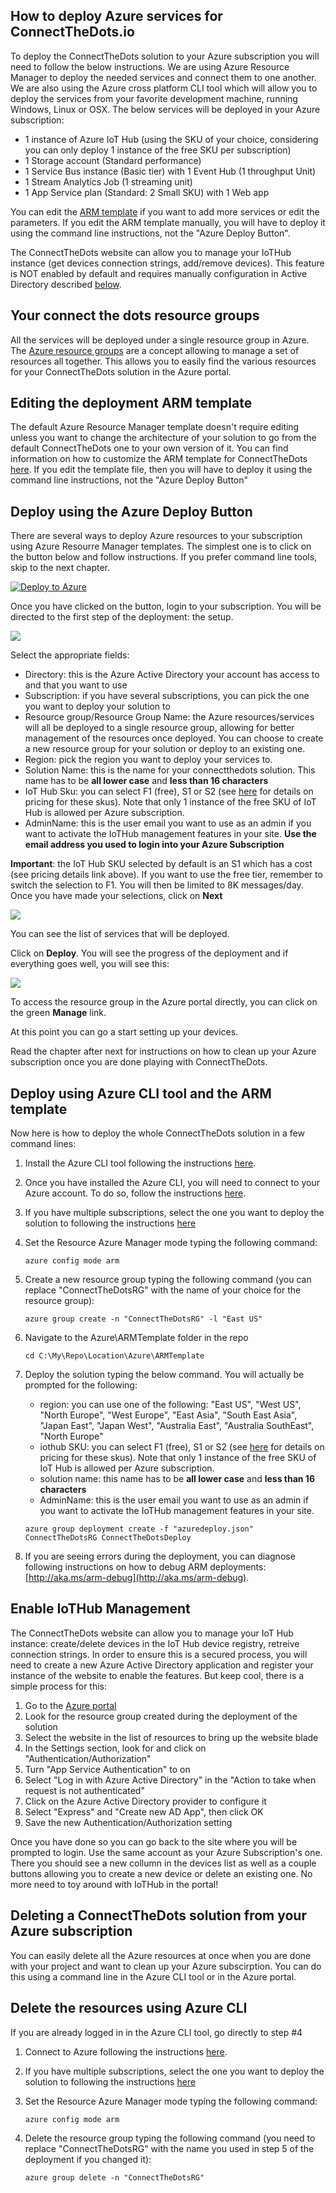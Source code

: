 ## How to deploy Azure services for ConnectTheDots.io
To deploy the ConnectTheDots solution to your Azure subscription you will need to follow the below instructions.
We are using Azure Resource Manager to deploy the needed services and connect them to one another.
We are also using the Azure cross platform CLI tool which will allow you to deploy the services from your favorite development machine, running Windows, Linux or OSX.
The below services will be deployed in your Azure subscription:
   - 1 instance of Azure IoT Hub (using the SKU of your choice, considering you can only deploy 1 instance of the free SKU per subscription)
   - 1 Storage account (Standard performance)
   - 1 Service Bus instance (Basic tier) with 1 Event Hub (1 throughput Unit)
   - 1 Stream Analytics Job (1 streaming unit)
   - 1 App Service plan (Standard: 2 Small SKU) with 1 Web app
   
You can edit the [ARM template](azuredeploy.json) if you want to add more services or edit the parameters. If you edit the ARM template manually, you will have to deploy it using the command line instructions, not the "Azure Deploy Button". 

The ConnectTheDots website can allow you to manage your IoTHub instance (get devices connection strings, add/remove devices). This feature is NOT enabled by default and requires manually configuration in Active Directory described [below](#enable-iothub-management).

## Your connect the dots resource groups
All the services will be deployed under a single resource group in Azure.
The [Azure resource groups](https://azure.microsoft.com/en-us/updates/resource-groups-in-azure-preview-portal/) are a concept allowing to manage a set of resources all together.
This allows you to easily find the various resources for your ConnectTheDots solution in the Azure portal.

## Editing the deployment ARM template
The default Azure Resource Manager template doesn't require editing unless you want to change the architecture of your solution to go from the default ConnectTheDots one to your own version of it.
You can find information on how to customize the ARM template for ConnectTheDots [here](CustomizeTemplate.md).
If you edit the template file, then you will have to deploy it using the command line instructions, not the "Azure Deploy Button"

## Deploy using the Azure Deploy Button
There are several ways to deploy Azure resources to your subscription using Azure Resourre Manager templates. The simplest one is to click on the button below and follow instructions.
If you prefer command line tools, skip to the next chapter.

[![Deploy to Azure](http://azuredeploy.net/deploybutton.png)](https://azuredeploy.net/?repository=https://github.com/Azure/connectthedots/raw/IoTHubManagement/Azure/ARMTemplate)

Once you have clicked on the button, login to your subscription. You will be directed to the first step of the deployment: the setup.

![](images/AzureDeploy1.png)

Select the appropriate fields:
- Directory: this is the Azure Active Directory your account has access to and that you want to use
- Subscription: if you have several subscriptions, you can pick the one you want to deploy your solution to
- Resource group/Resource Group Name: the Azure resources/services will all be deployed to a single resource group, allowing for better management of the resources once deployed. You can choose to create a new resource group for your solution or deploy to an existing one.
- Region: pick the region you want to deploy your services to.
- Solution Name: this is the name for your connectthedots solution. This name has to be **all lower case** and **less than 16 characters**
- IoT Hub Sku: you can select F1 (free), S1 or S2 (see [here](https://azure.microsoft.com/en-us/pricing/details/iot-hub/) for details on pricing for these skus). Note that only 1 instance of the free SKU of IoT Hub is allowed per Azure subscription.
- AdminName: this is the user email you want to use as an admin if you want to activate the IoTHub management features in your site. **Use the email address you used to login into your Azure Subscription**

**Important**: the IoT Hub SKU selected by default is an S1 which has a cost (see pricing details link above). If you want to use the free tier, remember to switch the selection to F1. You will then be limited to 8K messages/day.
Once you have made your selections, click on **Next**

![](images/AzureDeploy2.png)

You can see the list of services that will be deployed.

Click on **Deploy**. You will see the progress of the deployment and if everything goes well, you will see this:

![](images/AzureDeploy3.png)

To access the resource group in the Azure portal directly, you can click on the green **Manage** link.

At this point you can go a start setting up your devices.

Read the chapter after next for instructions on how to clean up your Azure subscription once you are done playing with ConnectTheDots.

## Deploy using Azure CLI tool and the ARM template
Now here is how to deploy the whole ConnectTheDots solution in a few command lines:

1. Install the Azure CLI tool following the instructions [here](https://azure.microsoft.com/en-us/documentation/articles/xplat-cli-install/).
1. Once you have installed the Azure CLI, you will need to connect to your Azure account. To do so, follow the instructions [here](https://azure.microsoft.com/en-us/documentation/articles/xplat-cli-connect/).
1. If you have multiple subscriptions, select the one you want to deploy the solution to following the instructions [here](https://azure.microsoft.com/en-us/documentation/articles/xplat-cli-connect/#multiple-subscriptions) 
1. Set the Resource Azure Manager mode typing the following command:

   ```
   azure config mode arm
   ```

1. Create a new resource group typing the following command (you can replace "ConnectTheDotsRG" with the name of your choice for the resource group):

   ```
   azure group create -n "ConnectTheDotsRG" -l "East US"
   ```

1. Navigate to the Azure\ARMTemplate folder in the repo

   ```
   cd C:\My\Repo\Location\Azure\ARMTemplate
   ```

1. Deploy the solution typing the below command. You will actually be prompted for the following:

   * region: you can use one of the following: "East US", "West US", "North Europe", "West Europe", "East Asia", "South East Asia", "Japan East", "Japan West", "Australia East", "Australia SouthEast", "North Europe"
   * iothub SKU:  you can select F1 (free), S1 or S2 (see [here](https://azure.microsoft.com/en-us/pricing/details/iot-hub/) for details on pricing for these skus). Note that only 1 instance of the free SKU of IoT Hub is allowed per Azure subscription.
   * solution name: this name has to be **all lower case** and **less than 16 characters**
   * AdminName: this is the user email you want to use as an admin if you want to activate the IoTHub management features in your site.

   ```
   azure group deployment create -f "azuredeploy.json" ConnectTheDotsRG ConnectTheDotsDeploy 
   ```

1. If you are seeing errors during the deployment, you can diagnose following instructions on how to debug ARM deployments: [http://aka.ms/arm-debug](http://aka.ms/arm-debug).

## Enable IoTHub Management
The ConnectTheDots website can allow you to manage your IoT Hub instance: create/delete devices in the IoT Hub device registry, retreive connection strings.
In order to ensure this is a secured process, you will need to create a new Azure Active Directory application and register your instance of the website to enable the features.
But keep cool, there is a simple process for this:

1. Go to the [Azure portal](https://portal.azure.com)
1. Look for the resource group created during the deployment of the solution
1. Select the website in the list of resources to bring up the website blade
1. In the Settings section, look for and click on "Authentication/Authorization"
1. Turn "App Service Authentication" to on
1. Select "Log in with Azure Active Directory" in the "Action to take when request is not authenticated"
1. Click on the Azure Active Directory provider to configure it
1. Select "Express" and "Create new AD App", then click OK
1. Save the new Authentication/Authorization setting

Once you have done so you can go back to the site where you will be prompted to login. Use the same account as your Azure Subscription's one. There you should see a new collumn in the devices list as well as a couple buttons allowing you to create a new device or delete an existing one.
No more need to toy around with IoTHub in the portal!

## Deleting a ConnectTheDots solution from your Azure subscription
You can easily delete all the Azure resources at once when you are done with your project and want to clean up your Azure subscirption.
You can do this using a command line in the Azure CLI tool or in the Azure portal.

## Delete the resources using Azure CLI
If you are already logged in in the Azure CLI tool, go directly to step #4

1. Connect to Azure following the instructions [here](https://azure.microsoft.com/en-us/documentation/articles/xplat-cli-connect/).
1. If you have multiple subscriptions, select the one you want to deploy the solution to following the instructions [here](https://azure.microsoft.com/en-us/documentation/articles/xplat-cli-connect/#multiple-subscriptions) 
1. Set the Resource Azure Manager mode typing the following command:

   ```
   azure config mode arm
   ```

1. Delete the resource group typing the following command (you need to replace "ConnectTheDotsRG" with the name you used in step 5 of the deployment if you changed it):

   ```
   azure group delete -n "ConnectTheDotsRG"
   ```
